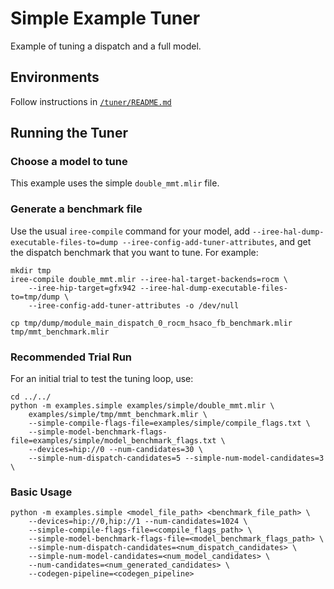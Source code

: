 # Simple Example Tuner

Example of tuning a dispatch and a full model.

## Environments
Follow instructions in [`/tuner/README.md`](../README.md)

## Running the Tuner

### Choose a model to tune
This example uses the simple `double_mmt.mlir` file.

### Generate a benchmark file
Use the usual `iree-compile` command for your model, add
`--iree-hal-dump-executable-files-to=dump --iree-config-add-tuner-attributes`,
and get the dispatch benchmark that you want to tune. For example:
```shell
mkdir tmp
iree-compile double_mmt.mlir --iree-hal-target-backends=rocm \
    --iree-hip-target=gfx942 --iree-hal-dump-executable-files-to=tmp/dump \
    --iree-config-add-tuner-attributes -o /dev/null

cp tmp/dump/module_main_dispatch_0_rocm_hsaco_fb_benchmark.mlir tmp/mmt_benchmark.mlir
```

### Recommended Trial Run
For an initial trial to test the tuning loop, use:
```shell
cd ../../
python -m examples.simple examples/simple/double_mmt.mlir \
    examples/simple/tmp/mmt_benchmark.mlir \
    --simple-compile-flags-file=examples/simple/compile_flags.txt \
    --simple-model-benchmark-flags-file=examples/simple/model_benchmark_flags.txt \
    --devices=hip://0 --num-candidates=30 \
    --simple-num-dispatch-candidates=5 --simple-num-model-candidates=3 \
```

### Basic Usage
```shell
python -m examples.simple <model_file_path> <benchmark_file_path> \
    --devices=hip://0,hip://1 --num-candidates=1024 \
    --simple-compile-flags-file=<compile_flags_path> \
    --simple-model-benchmark-flags-file=<model_benchmark_flags_path> \
    --simple-num-dispatch-candidates=<num_dispatch_candidates> \
    --simple-num-model-candidates=<num_model_candidates> \
    --num-candidates=<num_generated_candidates> \
    --codegen-pipeline=<codegen_pipeline>
```
